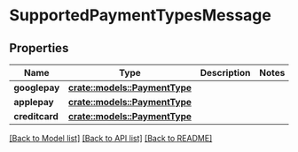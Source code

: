 # SupportedPaymentTypesMessage

## Properties

| Name           | Type                                             | Description | Notes |
| -------------- | ------------------------------------------------ | ----------- | ----- |
| **googlepay**  | [**crate::models::PaymentType**](PaymentType.md) |             |       |
| **applepay**   | [**crate::models::PaymentType**](PaymentType.md) |             |       |
| **creditcard** | [**crate::models::PaymentType**](PaymentType.md) |             |       |

[\[Back to Model list\]](./#documentation-for-models) [\[Back to API list\]](./#documentation-for-api-endpoints) [\[Back to README\]](./)
